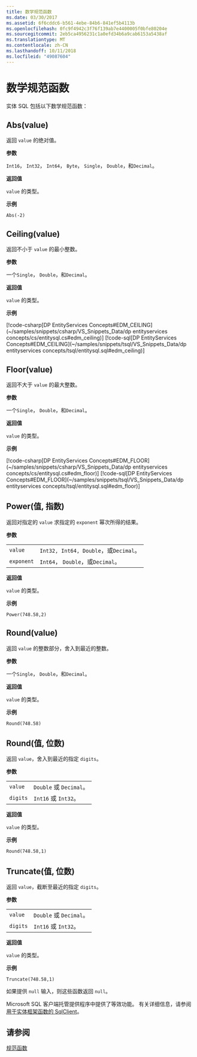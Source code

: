 ```yaml
---
title: 数学规范函数
ms.date: 03/30/2017
ms.assetid: 6f6cddc6-b561-4ebe-84b6-841ef5b4113b
ms.openlocfilehash: 0fc9f4942c3f76f139ab7e4400005f0bfe80204e
ms.sourcegitcommit: 2eb5ca4956231c1a0efd34b6a9cab6153a5438af
ms.translationtype: MT
ms.contentlocale: zh-CN
ms.lasthandoff: 10/11/2018
ms.locfileid: "49087604"
---
```

# <a name="math-canonical-functions"></a>数学规范函数

实体 SQL 包括以下数学规范函数：
  
## <a name="absvalue"></a>Abs(value)

返回 `value` 的绝对值。

**参数**

`Int16`， `Int32`， `Int64`， `Byte`， `Single`， `Double`，和`Decimal`。

**返回值**

`value` 的类型。

**示例**

`Abs(-2)`

## <a name="ceilingvalue"></a>Ceiling(value)

返回不小于 `value` 的最小整数。

**参数**

一个`Single`， `Double`，和`Decimal`。

**返回值**

`value` 的类型。

**示例**

[!code-csharp[DP EntityServices Concepts#EDM_CEILING](~/samples/snippets/csharp/VS_Snippets_Data/dp entityservices concepts/cs/entitysql.cs#edm_ceiling)]
[!code-sql[DP EntityServices Concepts#EDM_CEILING](~/samples/snippets/tsql/VS_Snippets_Data/dp entityservices concepts/tsql/entitysql.sql#edm_ceiling)]

## <a name="floorvalue"></a>Floor(value)

返回不大于 `value` 的最大整数。

**参数**

一个`Single`， `Double`，和`Decimal`。

**返回值**

`value` 的类型。

**示例**

[!code-csharp[DP EntityServices Concepts#EDM_FLOOR](~/samples/snippets/csharp/VS_Snippets_Data/dp entityservices concepts/cs/entitysql.cs#edm_floor)]
[!code-sql[DP EntityServices Concepts#EDM_FLOOR](~/samples/snippets/tsql/VS_Snippets_Data/dp entityservices concepts/tsql/entitysql.sql#edm_floor)]

## <a name="powervalue-exponent"></a>Power(值, 指数)

返回对指定的 `value` 求指定的 `exponent` 幂次所得的结果。

**参数**

|  |  |
|--|--|
|`value` | `Int32, Int64, Double`，或`Decimal`。 |
|`exponent` | `Int64`， `Double`，或`Decimal`。 |

**返回值**

`value` 的类型。

**示例**

`Power(748.58,2)`

## <a name="roundvalue"></a>Round(value)

返回 `value` 的整数部分，舍入到最近的整数。

**参数**

一个`Single`， `Double`，和`Decimal`。

**返回值**

`value` 的类型。

**示例**

`Round(748.58)`

## <a name="roundvalue-digits"></a>Round(值, 位数)

返回 `value`，舍入到最近的指定 `digits`。

**参数**

|  |  |
|--|--|
|`value`|`Double` 或 `Decimal`。|
|`digits`|`Int16` 或 `Int32`。|

**返回值**

`value` 的类型。

**示例**

`Round(748.58,1)`

## <a name="truncatevalue-digits"></a>Truncate(值, 位数)

返回 `value`，截断至最近的指定 `digits`。

**参数**

|  |  |
|--|--|
|`value`|`Double` 或 `Decimal`。|
|`digits`|`Int16` 或 `Int32`。|

**返回值**

`value` 的类型。

**示例**

`Truncate(748.58,1)`  
  
 如果提供 `null` 输入，则这些函数返回 `null`。  
  
 Microsoft SQL 客户端托管提供程序中提供了等效功能。 有关详细信息，请参阅[用于实体框架函数的 SqlClient](../../../../../../docs/framework/data/adonet/ef/sqlclient-for-ef-functions.md)。  
  
## <a name="see-also"></a>请参阅  
 [规范函数](../../../../../../docs/framework/data/adonet/ef/language-reference/canonical-functions.md)
